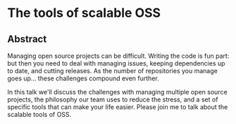 # The tools of scalable OSS

## Abstract
Managing open source projects can be difficult. Writing the code is fun part: but then you need to deal with managing issues, keeping dependencies up to date, and cutting releases.  As the number of repositories you manage goes up... these challenges compound even further.

In this talk we'll discuss the challenges with managing multiple open source projects, the philosophy our team uses to reduce the stress, and a set of specific tools that can make your life easier.  Please join me to talk about the scalable tools of OSS.
